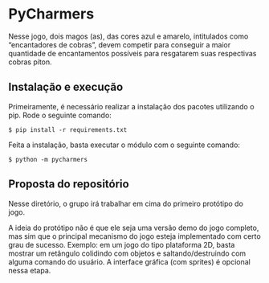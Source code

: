 # PyCharmers

Nesse jogo, dois magos (as), das cores azul e amarelo, intitulados como “encantadores de cobras”, devem competir para conseguir a maior quantidade de encantamentos possíveis para resgatarem suas respectivas cobras píton.

## Instalação e execução

Primeiramente, é necessário realizar a instalação dos pacotes utilizando o pip. Rode o seguinte comando:

```shell
$ pip install -r requirements.txt
```

Feita a instalação, basta executar o módulo com o seguinte comando:

```shell
$ python -m pycharmers
```

## Proposta do repositório

Nesse diretório, o grupo irá trabalhar em cima do primeiro protótipo do jogo.

A ideia do protótipo não é que ele seja uma versão demo do jogo completo, mas sim que o principal mecanismo do jogo esteja implementado com certo grau de sucesso. Exemplo: em um jogo do tipo plataforma 2D, basta mostrar um retângulo colidindo com objetos e saltando/destruindo com alguma comando do usuário. A interface gráfica (com sprites) é opcional nessa etapa.
